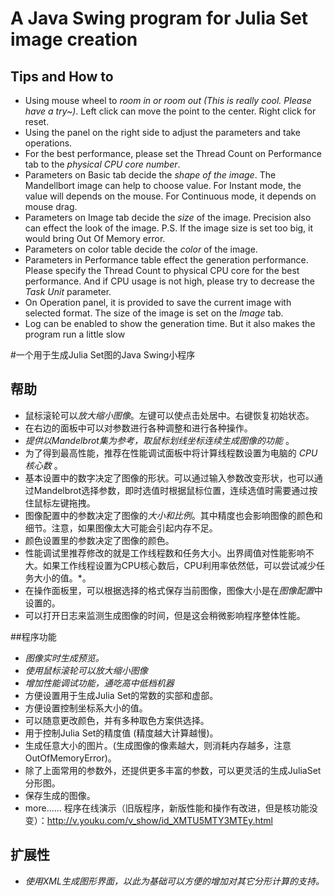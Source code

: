 # A Java Swing program for Julia Set image creation

## Tips and How to
 * Using mouse wheel to *room in or room out (This is really cool. Please have a try~)*. Left click can move the point to the center. Right click for reset.
 * Using the panel on the right side to adjust the parameters and take operations. 
 * For the best performance, please set the Thread Count on Performance tab to the *physical CPU core number*.
 * Parameters on Basic tab decide the *shape of the image*.  The Mandellbort image can help to choose value. For Instant mode, the value will depends on the mouse. For Continuous mode, it depends on mouse drag.
 * Parameters on Image tab decide the *size* of the image. Precision also can effect the look of the image. P.S. If the image size is set too big, it would bring Out Of Memory error.
 * Parameters on color table decide the *color* of the image. 
 * Parameters in Performance table effect the generation performance. Please specify the Thread Count to physical CPU core for the best performance. And if CPU usage is not high, please try to decrease the *Task Unit* parameter.
 * On Operation panel, it is provided to save the current image with selected format. The size of the image is set on the *Image* tab. 
 * Log can be enabled to show the generation time. But it also makes the program run a little slow 

#一个用于生成Julia Set图的Java Swing小程序

## 帮助
 * 鼠标滚轮可以*放大缩小图像*。左键可以使点击处居中。右键恢复初始状态。
 * 在右边的面板中可以对参数进行各种调整和进行各种操作。
 * *提供以Mandelbrot集为参考，取鼠标划线坐标连续生成图像的功能* 。
 * 为了得到最高性能，推荐在性能调试面板中将计算线程数设置为电脑的 *CPU核心数* 。
 * 基本设置中的数字决定了图像的形状。可以通过输入参数改变形状，也可以通过Mandelbrot选择参数，即时选值时根据鼠标位置，连续选值时需要通过按住鼠标左键拖拽。
 * 图像配置中的参数决定了图像的*大小和比例*。其中精度也会影响图像的颜色和细节。注意，如果图像太大可能会引起内存不足。
 * 颜色设置里的参数决定了图像的颜色。
 * 性能调试里推荐修改的就是工作线程数和任务大小。出界阈值对性能影响不大。如果工作线程设置为CPU核心数后，CPU利用率依然低，可以尝试减少任务大小的值。*。
 * 在操作面板里，可以根据选择的格式保存当前图像，图像大小是在*图像配置*中设置的。
 * 可以打开日志来监测生成图像的时间，但是这会稍微影响程序整体性能。

##程序功能

  * *图像实时生成预览。*
  * *使用鼠标滚轮可以放大缩小图像*
  * *增加性能调试功能，通吃高中低档机器*
  * 方便设置用于生成Julia Set的常数的实部和虚部。
  * 方便设置控制坐标系大小的值。
  * 可以随意更改颜色，并有多种取色方案供选择。
  * 用于控制Julia Set的精度值 (精度越大计算越慢)。
  * 生成任意大小的图片。(生成图像的像素越大，则消耗内存越多，注意OutOfMemoryError)。
  * 除了上面常用的参数外，还提供更多丰富的参数，可以更灵活的生成JuliaSet分形图。
  * 保存生成的图像。
  * more...... 程序在线演示（旧版程序，新版性能和操作有改进，但是核功能没变）：http://v.youku.com/v_show/id_XMTU5MTY3MTEy.html

## 扩展性

  * *使用XML生成图形界面，以此为基础可以方便的增加对其它分形计算的支持。*
